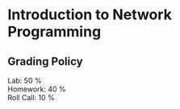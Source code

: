 # Introduction to Network Programming

## Grading Policy
Lab:        50 % \
Homework:   40 % \
Roll Call:  10 %